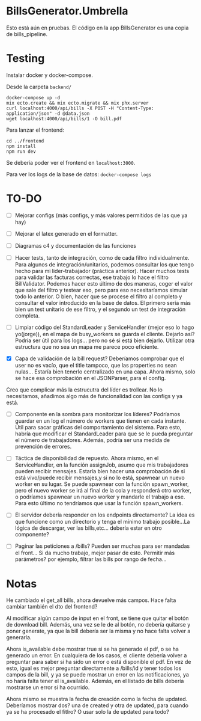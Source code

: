 # BillsGenerator.Umbrella

Esto está aún en pruebas. El código en la app BillsGenerator es una copia de bills_pipeline.

# Testing

Instalar docker y docker-compose.

Desde la carpeta `backend/`

```console
docker-compose up -d
mix ecto.create && mix ecto.migrate && mix phx.server
curl localhost:4000/api/bills -X POST -H "Content-Type: application/json" -d @data.json
wget localhost:4000/api/bills/1 -O bill.pdf
```

Para lanzar el frontend:

```console
cd ../frontend
npm install
npm run dev
```

Se debería poder ver el frontend en `localhost:3000`.

Para ver los logs de la base de datos: `docker-compose logs`

# TO-DO

- [ ] Mejorar configs (más configs, y más valores permitidos de las que ya hay)

- [ ] Mejorar el latex generado en el formatter.

- [ ] Diagramas c4 y documentación de las funciones

- [ ] Hacer tests, tanto de integración, como de cada filtro individualmente. Para algunos de integración/unitarios, podemos consultar los que tengo hecho para mi lider-trabajador (práctica anterior). Hacer muchos tests para validar las facturas correctas, ese trabajo lo hace el filtro BillValidator. Podemos hacer esto último de dos maneras, coger el valor que sale del filtro y testear eso, pero para eso necesitaríamos simular todo lo anterior. O bien, hacer que se procese el filtro al completo y consultar el valor introducido en la base de datos. El primero sería más bien un test unitario de ese filtro, y el segundo un test de integración completa.

- [ ] Limpiar código del StandardLeader y ServiceHandler (mejor eso lo hago yo(jorge)), en el mapa de busy_workers se guarda el cliente. Dejarlo así? Podría ser útil para los logs... pero no sé si está bien dejarlo. Utilizar otra estructura que no sea un mapa me parece poco eficiente.

- [x] Capa de validación de la bill request? Deberíamos comprobar que el user no es vacío, que el title tampoco,
      que las properties no sean nulas... Estaría bien tenerlo centralizado en una capa. Ahora mismo, solo se hace esa comprobación en el JSONParser, para el config.

Creo que complicar más la estrucutra del líder es trollear. No lo necesitamos, añadimos algo más de funcionalidad con las configs y ya está.

- [ ] Componente en la sombra para monitorizar los líderes? Podríamos guardar en un log el número de workers que tienen en cada instante. Útil para sacar gráficas del comportamiento del sistema. Para esto, habría que modificar el StandardLeader para que se le pueda preguntar el número de trabajadores. Además, podría ser una medida de prevención de errores.

- [ ] Táctica de disponibilidad de repuesto. Ahora mismo, en el ServiceHandler, en la función assignJob, asumo que mis trabajadores pueden recibir mensajes. Estaría bien hacer una comprobación de si está vivo/puede recibir mensajes,y si no lo está, spawnear un nuevo worker en su lugar. Se puede spawnear con la función spawn_worker, pero el nuevo worker se irá al final de la cola y responderá otro worker, o podríamos spawnear un nuevo worker y mandarle el trabajo a ese. Para esto último no tendríamos que usar la función spawn_workers.

- [ ] El servidor debería responder en los endpoints directamente? La idea es que funcione como un directorio
      y tenga el mínimo trabajo posible...La lógica de descargar, ver las bills,etc... debería estar en otro componente?

- [ ] Paginar las peticiones a /bills? Pueden ser muchas para ser mandadas el front... Si da mucho trabajo, mejor pasar de esto. Permitir más parámetros? por ejemplo, filtrar las bills por rango de fecha...

# Notas

He cambiado el get_all bills, ahora devuelve más campos. Hace falta
cambiar también el dto del frontend?

Al modificar algún campo de input en el front, se tiene que quitar el botón de download bill. Además, una vez se le de al botón, no debería quitarse y poner generate, ya que la bill debería ser la misma y no hace falta volver a generarla.

Ahora is_available debe mostrar true si se ha generado el pdf, o se ha generado un error. En cualquiera de los casos, el cliente debería volver a preguntar para saber si ha sido un error o está disponible el pdf. En vez de esto, igual es mejor preguntar directamente a /bills/id y tener todos los campos de la bill, y ya se puede mostrar un error en las notificaciones, ya no haría falta tener el is_available.
Además, en el listado de bills debería mostrarse un error si ha ocurrido.

Ahora mismo se muestra la fecha de creación como la fecha de updated. Deberíamos mostrar dos? una de created y otra de updated, para cuando ya se ha procesado el fitlro? O usar solo la de updated para todo?
